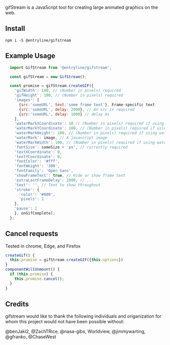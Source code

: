 gifStream is a JavaScript tool for creating large animated graphics on the web.

## Install

`npm i -S @entryline/gifstream`

## Example Usage

```javascript
  import GifStream from '@entryline/gifstream';

  const gifStream = new GifStream();

  const promise = gifStream.createGIF({
    'gifWidth': 100, // (Number in pixels) required
    'gifHeight': 100, // (Number in pixels) required
    'images': [
      {src:'someURL', text:'some frame text'}, Frame-specific text
      {src:'someURL', delay: 2000}, // An src is required
      {src:'someURL', delay: 1000} // delay ms
    ],
    'waterMarkXCoordinate': 10 // (Number in pixels) required if using watermark
    'waterMarkYCoordinate': 100, // (Number in pixels) required if using watermark
    'waterMarkHeight': 100, // (Number in pixels) required if using watermark
    'waterMark': image, // A javascript image
    'waterMarkWidth': 100, // (Number in pixels) required if using watermark
    'fontSize': someSize + 'px', // currently required
    'textXCoordinate': 0,
    'textYCoordinate': 0,
    'fontColor': '#fff',
    'fontWeight': '300',
    'fontFamily': 'Open Sans',
    'showFrameText': true, // Hide or show frame text
    'extraLastFrameDelay': 1000, // ...
    'text': '', // Text to show throughout
    'stroke': {
      'color': '#000',
      'pixels': 1
    },
    'pause': 1
    }, onGifComplete);
  };
```
## Cancel requests
Tested in chrome, Edge, and Firefox

```javascript
createGif() {
  this.promise = gifStream.createGIF({this.options})
}
componentWillUnmount() {
  if (this.promise) {
    this.promise.cancel();
  }
}
  ```
## Credits

gifstream would like to thank the following individuals and origanization for whom this project would not have been possible without:

@benJaki2, @ZachTRice, @nasa-gibs, Worldview, @jimmywarting, @gfranko, @ChaseWest
